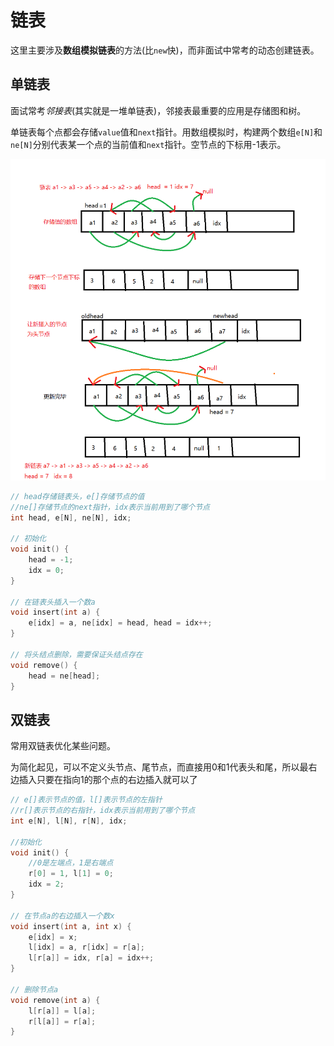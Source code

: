 # 链表

这里主要涉及**数组模拟链表**的方法(比`new`快)，而非面试中常考的动态创建链表。

## 单链表

面试常考*邻接表*(其实就是一堆单链表)，邻接表最重要的应用是存储图和树。

单链表每个点都会存储`value`值和`next`指针。用数组模拟时，构建两个数组`e[N]`和`ne[N]`分别代表某一个点的当前值和`next`指针。空节点的下标用-1表示。

![链表](../../images/Linked_List.png)

```C++
// head存储链表头，e[]存储节点的值
//ne[]存储节点的next指针，idx表示当前用到了哪个节点
int head, e[N], ne[N], idx;

// 初始化
void init() {
    head = -1;
    idx = 0;
}

// 在链表头插入一个数a
void insert(int a) {
    e[idx] = a, ne[idx] = head, head = idx++;
}

// 将头结点删除，需要保证头结点存在
void remove() {
    head = ne[head];
}
```

## 双链表

常用双链表优化某些问题。

为简化起见，可以不定义头节点、尾节点，而直接用0和1代表头和尾，所以最右边插入只要在指向1的那个点的右边插入就可以了

```C++
// e[]表示节点的值，l[]表示节点的左指针
//r[]表示节点的右指针，idx表示当前用到了哪个节点
int e[N], l[N], r[N], idx;

//初始化
void init() {
    //0是左端点，1是右端点
    r[0] = 1, l[1] = 0;
    idx = 2;
}

// 在节点a的右边插入一个数x
void insert(int a, int x) {
    e[idx] = x;
    l[idx] = a, r[idx] = r[a];
    l[r[a]] = idx, r[a] = idx++;
}

// 删除节点a
void remove(int a) {
    l[r[a]] = l[a];
    r[l[a]] = r[a];
}
```
